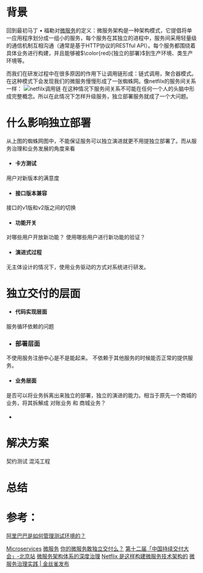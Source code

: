 # 背景

回到最初马丁 • 福勒对[微服务](https://martinfowler.com/articles/microservices.html)的定义：微服务架构是一种架构模式，它提倡将单一应用程序划分成一组小的服务，每个服务在其独立的进程中，服务间采用轻量级的通信机制互相沟通（通常是基于HTTP协议的RESTful API）。每个服务都围绕着具体业务进行构建，并且能够被$\color{red}{独立的部署}$到生产环境、类生产环境等。

而我们在研发过程中在很多原因的作用下让调用链形成：链式调用，聚合器模式。在这种模式下会发现我们的微服务慢慢形成了一张蜘蛛网。像netfilx的服务间关系一样：
![netfilx调用链](https://upload-images.jianshu.io/upload_images/2454595-67901781965d8260.png?imageMogr2/auto-orient/strip%7CimageView2/2/w/1240)
在这种情况下服务间关系不可能在任何一个人的头脑中形成完整概念。所以在此情况下怎样升级服务，独立部署服务就成了一个大问题。

# 什么影响独立部署

从上图的蜘蛛网图中，不能保证服务可以独立演进就更不用提独立部署了。而从服务治理和业务发展的角度来看

- #### 卡方测试
用户对新版本的满意度

- #### 接口版本兼容
接口的v1版和v2版之间的切换

- #### 功能开关
对哪些用户开放新功能？
使用哪些用户进行新功能的验证？

- #### 演进式过程
无主体设计的情况下，使用业务驱动的方式对系统进行研发。

# 独立交付的层面

- #### 代码实现层面
服务循环依赖的问题

- ### 部署层面

不使用服务注册中心是不是能起来。
不依赖于其他服务的时候能否正常的提供服务。

- #### 业务层面
是否可以将业务拆离出来独立的部署，独立的演进的能力。相当于原先一个商城的业务，将其拆解成 对账业务 和  商城业务？

- #### 

# 解决方案


契约测试
混沌工程

# 总结


# 参考：
[阿里巴巴是如何管理测试环境的？](https://www.infoq.cn/article/AG6gBTD9w7j4sGjRDrWK)


[Microservices](https://martinfowler.com/articles/microservices.html)
[微服务](http://blog.cuicc.com/blog/2015/07/22/microservices/)
[你的微服务敢独立交付么？](https://www.jianshu.com/p/625476437c22)
[第十二届「中国持续交付大会」-北京站](https://www.itdks.com/Home/Act/apply?id=1676)
[微服务架构体系的深度治理](https://www.infoq.cn/article/q65dDiRTdSbF*E6Ki2P4)
[Netflix 是这样构建微服务技术架构的](https://zhuanlan.zhihu.com/p/31469970)
[微服务治理实践 | 金丝雀发布](https://mp.weixin.qq.com/s/T6mn1Pydhv6zRWUTzihf9A)

